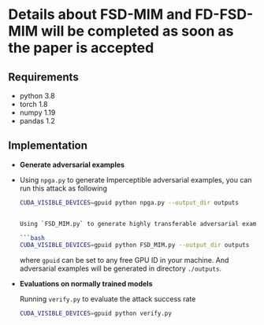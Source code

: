 # Details about FSD-MIM and FD-FSD-MIM will be completed as soon as the paper is accepted



## Requirements

- python 3.8
- torch 1.8
- numpy 1.19
- pandas 1.2


## Implementation

- **Generate adversarial examples**
- 
  Using `npga.py` to generate Imperceptible adversarial examples,  you can run this attack as following
  
  ```bash
  CUDA_VISIBLE_DEVICES=gpuid python npga.py --output_dir outputs

  
  Using `FSD_MIM.py` to generate highly transferable adversarial examples,  you can run this attack as following
  
  ```bash
  CUDA_VISIBLE_DEVICES=gpuid python FSD_MIM.py --output_dir outputs
  ```
  where `gpuid` can be set to any free GPU ID in your machine. And adversarial examples will be generated in directory `./outputs`.
  
- **Evaluations on normally trained models**

  Running `verify.py` to evaluate the attack  success rate

  ```bash
  CUDA_VISIBLE_DEVICES=gpuid python verify.py
  ```



